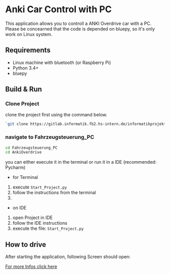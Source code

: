 # Anki Car Control with PC
This application allows you to controll a ANKI Overdrive car with a PC.
Please be concearned that the code is depended on bluepy, so it's only work on Linux system.

## Requirements
* Linux machine with bluetooth (or Raspberry Pi)
* Python 3.4+
* bluepy

## Build & Run
### Clone Project
clone the project first using the command below.

```bash
`git clone https://gitlab.informatik.fb2.hs-intern.de/informatikprojektdeegenerws23/c2cprojekt.git` 
```
### navigate to Fahrzeugsteuerung_PC

```bash
cd Fahrzeugsteuerung_PC
cd AnkiOverdrive
```
you can either execute it in the terminal or run it in a IDE (recommended: Pycharm)

* for Terminal
1. execute `Start_Project.py`
2. follow the instructions from the terminal
3. 

* on IDE 
1. open Project in IDE
2. follow the IDE instructions 
3. execute the file: `Start_Project.py`  


## How to drive
After starting the application, following Screen should open:

[For more Infos click here](Fahrzeugsteuerung_Pc_Doku.pdf)

